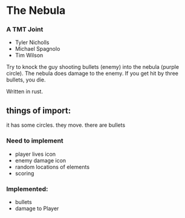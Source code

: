 # The Nebula
### A TMT Joint
* Tyler Nicholls
* Michael Spagnolo
* Tim Wilson

Try to knock the guy shooting bullets (enemy) into the nebula (purple circle).
The nebula does damage to the enemy. If you get hit by three bullets, you
die.

Written in rust.

## things of import:
it has some circles.
they move.
there are bullets

### Need to implement
* player lives icon
* enemy damage icon
* random locations of elements
* scoring

### Implemented:
* bullets
* damage to Player
